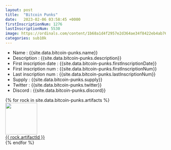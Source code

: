 ```yaml
---
layout: post
title:  "Bitcoin Punks"
date:   2023-02-06 03:58:45 +0000
firstInscriptionNum: 1276
lastInscriptionNum: 5530
image: https://ordinals.com/content/1b68a1d4f2957e2d364ae34f8422eb4ab76df5783613af8b6059808a77a46caci0
categories: sub10k
---
```

- Name : {{site.data.bitcoin-punks.name}}
- Description : {{site.data.bitcoin-punks.description}}
- First inscription date : {{site.data.bitcoin-punks.firstInscriptionDate}}
- First inscription num : {{site.data.bitcoin-punks.firstInscriptionNum}}
- Last inscription num : {{site.data.bitcoin-punks.lastInscriptionNum}}
- Supply : {{site.data.bitcoin-punks.supply}}
- Twitter : {{site.data.bitcoin-punks.twitter}}
- Discord : {{site.data.bitcoin-punks.discord}}

<div class="grid-container">
    {% for rock in site.data.bitcoin-punks.artifacts  %}
        <div class="grid-item">
            <img src="https://ordinals.com/content/{{rock.inscriptionId}}" width="100" height="100"/><br>
            <a href="https://ordinals.com/inscription/{{rock.inscriptionId}}" target="_blank">{{ rock.artifactId }}</a>
        </div>
    {% endfor %}
</div>